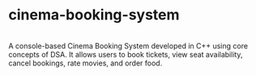 # cinema-booking-system
<br>
A console-based Cinema Booking System developed in C++ using core concepts of DSA. It allows users to book tickets, view seat availability, cancel bookings, rate movies, and order food.
